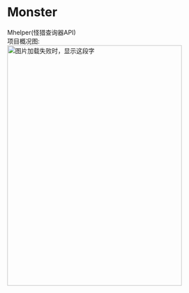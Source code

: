 # Monster
Mhelper(怪猎查询器API)
<br/>
项目概况图:
<br/>
<img src="https://github.com/Guasd/Monster/blob/master/WebSite/WebSite/%E6%80%AA%E7%8C%8E%E5%8A%A9%E6%89%8B(Mhelper).png" width="400" height="550" alt="图片加载失败时，显示这段字"/>
